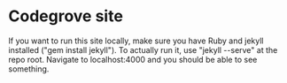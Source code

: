 # Codegrove site

If you want to run this site locally, make sure you have Ruby and jekyll installed ("gem install jekyll"). To actually run it, use "jekyll --serve" at the repo root. Navigate to localhost:4000 and you should be able to see something.

